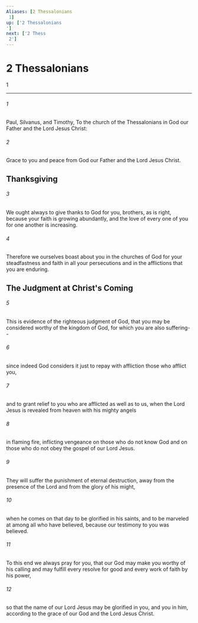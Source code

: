 ```yaml
---
Aliases: [2 Thessalonians 1]
up: ['2 Thessalonians']
next: ['2 Thess 2']
---
```

# 2 Thessalonians 1

***
 

###### 1 
Paul, Silvanus, and Timothy, To the church of the Thessalonians in God our Father and the Lord Jesus Christ:  

###### 2 
Grace to you and peace from God our Father and the Lord Jesus Christ.  ## Thanksgiving  

###### 3 
We ought always to give thanks to God for you, brothers, as is right, because your faith is growing abundantly, and the love of every one of you for one another is increasing.  

###### 4 
Therefore we ourselves boast about you in the churches of God for your steadfastness and faith in all your persecutions and in the afflictions that you are enduring.  ## The Judgment at Christ's Coming  

###### 5 
This is evidence of the righteous judgment of God, that you may be considered worthy of the kingdom of God, for which you are also suffering--  

###### 6 
since indeed God considers it just to repay with affliction those who afflict you,  

###### 7 
and to grant relief to you who are afflicted as well as to us, when the Lord Jesus is revealed from heaven with his mighty angels  

###### 8 
in flaming fire, inflicting vengeance on those who do not know God and on those who do not obey the gospel of our Lord Jesus.  

###### 9 
They will suffer the punishment of eternal destruction, away from the presence of the Lord and from the glory of his might,  

###### 10 
when he comes on that day to be glorified in his saints, and to be marveled at among all who have believed, because our testimony to you was believed.  

###### 11 
To this end we always pray for you, that our God may make you worthy of his calling and may fulfill every resolve for good and every work of faith by his power,  

###### 12 
so that the name of our Lord Jesus may be glorified in you, and you in him, according to the grace of our God and the Lord Jesus Christ.
